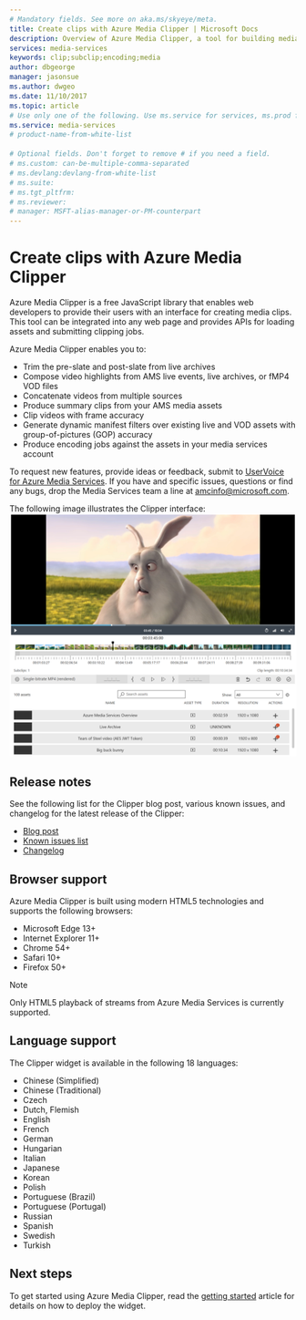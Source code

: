 ```yaml
---
# Mandatory fields. See more on aka.ms/skyeye/meta.
title: Create clips with Azure Media Clipper | Microsoft Docs 
description: Overview of Azure Media Clipper, a tool for building media clips from assets
services: media-services
keywords: clip;subclip;encoding;media
author: dbgeorge
manager: jasonsue
ms.author: dwgeo
ms.date: 11/10/2017
ms.topic: article
# Use only one of the following. Use ms.service for services, ms.prod for on-prem. Remove the # before the relevant field.
ms.service: media-services
# product-name-from-white-list

# Optional fields. Don't forget to remove # if you need a field.
# ms.custom: can-be-multiple-comma-separated
# ms.devlang:devlang-from-white-list
# ms.suite: 
# ms.tgt_pltfrm:
# ms.reviewer:
# manager: MSFT-alias-manager-or-PM-counterpart
---
```


# Create clips with Azure Media Clipper
Azure Media Clipper is a free JavaScript library that enables web developers to provide their users with an interface for creating media clips. This tool can be integrated into any web page and provides APIs for loading assets and submitting clipping jobs.

Azure Media Clipper enables you to:
- Trim the pre-slate and post-slate from live archives 
- Compose video highlights from AMS live events, live archives, or fMP4 VOD files 
- Concatenate videos from multiple sources 
- Produce summary clips from your AMS media assets 
- Clip videos with frame accuracy 
- Generate dynamic manifest filters over existing live and VOD assets with group-of-pictures (GOP) accuracy 
- Produce encoding jobs against the assets in your media services account

To request new features, provide ideas or feedback, submit to [UserVoice for Azure Media Services](http://aka.ms/amsvoice/). If you have and specific issues, questions or find any bugs, drop the Media Services team a line at amcinfo@microsoft.com.

The following image illustrates the Clipper interface:
![Azure Media Clipper](media/media-services-azure-media-clipper-overview/media-services-azure-media-clipper-interface.PNG)

## Release notes
See the following list for the Clipper blog post, various known issues, and changelog for the latest release of the Clipper:
- [Blog post](https://azure.microsoft.com/blog/azure-media-clipper/)
- [Known issues list](https://amp.azure.net/libs/amc/latest/docs/known_issues.html)
- [Changelog](https://amp.azure.net/libs/amc/latest/docs/changelog.html)

## Browser support
Azure Media Clipper is built using modern HTML5 technologies and supports the following browsers:

- Microsoft Edge 13+
- Internet Explorer 11+
- Chrome 54+
- Safari 10+
- Firefox 50+

> [!NOTE]
> Only HTML5 playback of streams from Azure Media Services is currently supported.

## Language support
The Clipper widget is available in the following 18 languages:
- Chinese (Simplified)
- Chinese (Traditional)
- Czech
- Dutch, Flemish
- English
- French
- German
- Hungarian
- Italian
- Japanese
- Korean
- Polish
- Portuguese (Brazil)
- Portuguese (Portugal)
- Russian
- Spanish
- Swedish
- Turkish

## Next steps
To get started using Azure Media Clipper, read the [getting started](media-services-azure-media-clipper-getting-started.md) article for details on how to deploy the widget.
